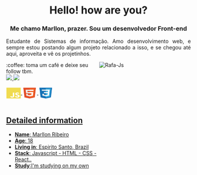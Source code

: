 <h1 align="center">Hello! how are you?</h1>
<h3 align="center">Me chamo Marllon, prazer. Sou um desenvolvedor Front-end</h3>
<p align="justify">Estudante de Sistemas de informação. Amo desenvolvimento web, e sempre estou postando algum projeto relacionado a isso, e se chegou até aqui, aproveita e vê os projetinhos. 
</p>
<img align="right" alt="Rafa-Js" height="250" width="250" src="https://www.mexidodeideias.com.br/wp-content/uploads//2013/04/Melhores-gifs-cafeinados-3.gif">
:coffee: toma um café e deixe seu follow tbm.
<div>
  <a href="https://github.com/Toiste">
  <img height="140em" src="https://github-readme-stats.vercel.app/api?username=Toiste&show_icons=true&theme=dark&include_all_commits=true&count_private=true">
  <img height="140em" src="https://github-readme-stats.vercel.app/api/top-langs/?username=Toiste&layout=compact&langs_count=16&theme=dark"/>
</div>
  
  <div style="display: inline_block"><br>
  <img align="center" alt="Rafa-Js" height="30" width="40" src="https://raw.githubusercontent.com/devicons/devicon/master/icons/javascript/javascript-plain.svg">
  <img align="center" alt="Rafa-HTML" height="30" width="40" src="https://raw.githubusercontent.com/devicons/devicon/master/icons/html5/html5-original.svg">
  <img align="center" alt="Rafa-CSS" height="30" width="40" src="https://raw.githubusercontent.com/devicons/devicon/master/icons/css3/css3-original.svg">
</div>
<br> 
  

## Detailed information

* **Name**: Marllon Ribeiro
* **Age**: 18
* **Living in**: Espirito Santo, Brazil
* **Stack**: Javascript - HTML - CSS - React..
* **Study**:I'm studying on my own
